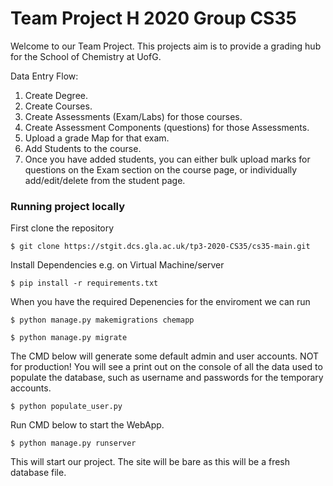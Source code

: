# Team Project H 2020 Group CS35
 Welcome to our Team Project. This projects aim is to provide a grading hub for the School of Chemistry at UofG.

 Data Entry Flow:

1. Create Degree.
2. Create Courses.
3. Create Assessments (Exam/Labs) for those courses.
4. Create Assessment Components (questions) for those Assessments.
5. Upload a grade Map for that exam.
6. Add Students to the course.
7. Once you have added students, you can either bulk upload marks for questions on the Exam section on the course page, or individually add/edit/delete from the student page.

### Running project locally

First clone the repository

 `$ git clone https://stgit.dcs.gla.ac.uk/tp3-2020-CS35/cs35-main.git`

Install Dependencies e.g. on Virtual Machine/server

 `$ pip install -r requirements.txt`

 When you have the required Depenencies for the enviroment we can run

 `$ python manage.py makemigrations chemapp`

 `$ python manage.py migrate`

The CMD below will generate some default admin and user accounts. NOT for production!
You will see a print out on the console of all the data used to populate the database, such as username and passwords for the temporary accounts.

  `$ python populate_user.py`

Run CMD below to start the WebApp.

 `$ python manage.py runserver`

 This will start our project. The site will be bare as this will be a fresh database file.
